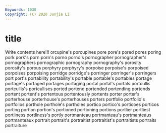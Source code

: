 ```yaml
---
Keywords: 1030
Copyright: (C) 2020 Junjie Li
---
```


# title

Write contents here!!!
orcupine's 
porcupines 
pore 
pore's 
pored 
pores 
poring
pork 
pork's 
porn 
porn's 
porno 
porno's 
pornographer 
pornographer's 
pornographers 
pornographic
pornography 
pornography's 
porosity 
porosity's 
porous 
porphyry 
porphyry's 
porpoise 
porpoise's 
porpoised
porpoises 
porpoising 
porridge 
porridge's 
porringer 
porringer's 
porringers 
port 
port's 
portability
portability's 
portable 
portable's 
portables 
portage 
portage's 
portaged 
portages 
portaging 
portal
portal's 
portals 
portcullis 
portcullis's 
portcullises 
ported 
portend 
portended 
portending 
portends
portent 
portent's 
portentous 
portentously 
portents 
porter 
porter's 
porterhouse 
porterhouse's 
porterhouses
porters 
portfolio 
portfolio's 
portfolios 
porthole 
porthole's 
portholes 
portico 
portico's 
porticoes
porticos 
porting 
portion 
portion's 
portioned 
portioning 
portions 
portlier 
portliest 
portliness
portliness's 
portly 
portmanteau 
portmanteau's 
portmanteaus 
portmanteaux 
portrait 
portrait's 
portraitist 
portraitist's
portraitists 
portraits 
portraiture 
